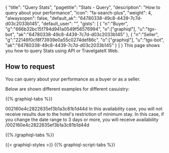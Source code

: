 {
"title": "Query Stats",
"pagetitle": "Stats - Query",
"description": "How to query about your performance",
"icon": "fa-search-plus",
"weight": 4,
"alwaysopen": false,
"default_ak": "64780338-49c8-4439-7c7d-d03c2033b145",
"default_user": "",
"gists": [
    {
        "n":"Buyer",
        "g":"666b32bc15f794d941a0549f56576994",
        "o":["graphiql"],
        "u":"tgx-bot",
        "ak":"64780338-49c8-4439-7c7d-d03c2033b145"
    }, 
    {
        "n":"Seller",
        "g":"22146f0cf8f73939e0a55c0274def86c",
        "o":["graphiql"],
        "u":"tgx-bot",
        "ak":"64780338-49c8-4439-7c7d-d03c2033b145"
    }
        ]
}
This page shows you how to query Stats using API or TravelgateX Web.

## How to request

You can query about your performance as a buyer or as a seller.

Below are shown different examples for different casuistry:

{{% graphiql-tabs %}}

002160e4c2822635ef3b1a3c81b1d44d
In this availability case, you will not receive results due to the hotel's restriction of minimum stay. In this case, if you change the date range to 3 days or more, you will receive availability
/002160e4c2822635ef3b1a3c81b1d44d

{{% /graphiql-tabs %}}

{{< graphiql-styles >}}
{{% graphiql-script-tabs %}}